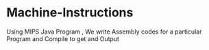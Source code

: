 # Machine-Instructions
Using MIPS Java Program , We write Assembly codes for a particular Program and Compile to get and Output
